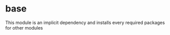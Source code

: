 # base

This module is an implicit dependency and installs every required packages for other modules
